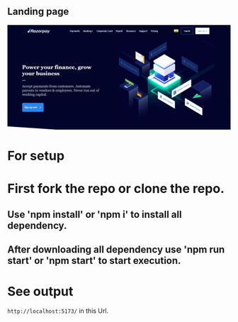 
<h2>Landing page</h2>
<img src="./snaps/first-section.png"/>


# For setup 
<h1>First fork the repo or clone the repo.</h1> 
<h2>Use 'npm install' or 'npm i' to install all dependency.</h2>

<h2>After downloading all dependency use 'npm run start' or 'npm start' to start execution.</h2>

# See output
``` http://localhost:5173/ ``` <span>in this Url.</span>